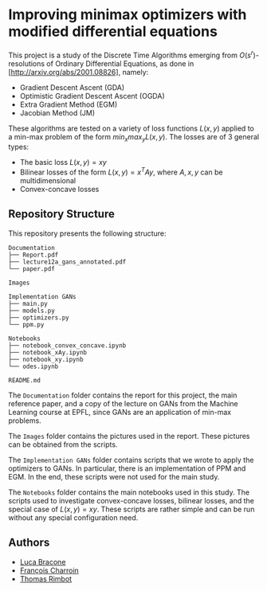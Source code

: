 # Improving minimax optimizers with modified differential equations

This project is a study of the Discrete Time Algorithms emerging from $O(s^r)$-resolutions of Ordinary Differential Equations, as done in
[http://arxiv.org/abs/2001.08826], namely: 
- Gradient Descent Ascent (GDA)
- Optimistic Gradient Descent Ascent (OGDA)
- Extra Gradient Method (EGM)
- Jacobian Method (JM)

These algorithms are tested on a variety of loss functions $L(x,y)$
applied to a min-max problem of the form $min_x max_y L(x,y)$. The losses are of 3 general types:
- The basic loss $L(x,y) = xy$
- Bilinear losses of the form $L(x,y) = x^TAy$, where $A, x, y$ can be multidimensional
- Convex-concave losses


## Repository Structure
This repository presents the following structure:
```
Documentation
├── Report.pdf
├── lecture12a_gans_annotated.pdf
└── paper.pdf

Images

Implementation GANs
├── main.py
├── models.py
├── optimizers.py
└── ppm.py

Notebooks
├── notebook_convex_concave.ipynb
├── notebook_xAy.ipynb
├── notebook_xy.ipynb
└── odes.ipynb

README.md
```

The `Documentation` folder contains the report for this project, the main reference paper, and a copy of the lecture on GANs from the Machine Learning course at EPFL, since GANs are an application of min-max problems.

The `Images` folder contains the pictures used in the report. These pictures can be obtained from the scripts.

The  `Implementation GANs` folder contains scripts that we wrote to apply the optimizers to GANs. In particular, there is an implementation of PPM and EGM. In the end, these scripts were not used for the main study.

The `Notebooks` folder contains the main notebooks used in this study. The scripts used to investigate convex-concave losses, bilinear losses, and the special case of $L(x,y) = xy$. These scripts are rather simple and can be run without any special configuration need.


## Authors

* [Luca Bracone](https://github.com/jkasalt)
* [François Charroin](https://github.com/FrancoisCharroin)
* [Thomas Rimbot](https://github.com/Thomas-debug-creator)
